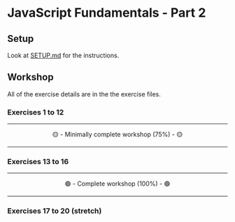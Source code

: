 # JavaScript Fundamentals - Part 2

## Setup

Look at [SETUP.md](SETUP.md) for the instructions.

## Workshop

All of the exercise details are in the the exercise files.

### Exercises 1 to 12

---

<center>🟡 - Minimally complete workshop (75%) - 🟡</center>

---

### Exercises 13 to 16

---

<center>🟢 - Complete workshop (100%) - 🟢</center>

---

### Exercises 17 to 20 (stretch)
